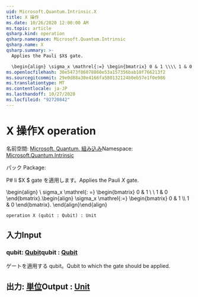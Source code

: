 ```yaml
---
uid: Microsoft.Quantum.Intrinsic.X
title: X 操作
ms.date: 10/26/2020 12:00:00 AM
ms.topic: article
qsharp.kind: operation
qsharp.namespace: Microsoft.Quantum.Intrinsic
qsharp.name: X
qsharp.summary: >-
  Applies the Pauli $X$ gate.

  \begin{align} \sigma_x \mathrel{:=} \begin{bmatrix} 0 & 1 \\\\ 1 & 0 \end{bmatrix}. \end{align}
ms.openlocfilehash: 30e5473f86078860e53a157356bab10f766213f2
ms.sourcegitcommit: 29e0d88a30e4166fa580132124b0eb57e1f0e986
ms.translationtype: MT
ms.contentlocale: ja-JP
ms.lasthandoff: 10/27/2020
ms.locfileid: "92720842"
---
```

# <a name="x-operation"></a><span data-ttu-id="ca8f6-102">X 操作</span><span class="sxs-lookup"><span data-stu-id="ca8f6-102">X operation</span></span>

<span data-ttu-id="ca8f6-103">名前空間: [Microsoft. Quantum. 組み込み](xref:Microsoft.Quantum.Intrinsic)</span><span class="sxs-lookup"><span data-stu-id="ca8f6-103">Namespace: [Microsoft.Quantum.Intrinsic](xref:Microsoft.Quantum.Intrinsic)</span></span>

<span data-ttu-id="ca8f6-104">パック [](https://nuget.org/packages/)</span><span class="sxs-lookup"><span data-stu-id="ca8f6-104">Package: [](https://nuget.org/packages/)</span></span>


<span data-ttu-id="ca8f6-105">P# li $X $ gate を適用します。</span><span class="sxs-lookup"><span data-stu-id="ca8f6-105">Applies the Pauli $X$ gate.</span></span>

<span data-ttu-id="ca8f6-106">\begin{align} \ sigma_x \mathrel{: =} \begin{bmatrix} 0 & 1 \\ \\ 1 & 0 \end{bmatrix}.</span><span class="sxs-lookup"><span data-stu-id="ca8f6-106">\begin{align} \sigma_x \mathrel{:=} \begin{bmatrix} 0 & 1 \\\\ 1 & 0 \end{bmatrix}.</span></span>
<span data-ttu-id="ca8f6-107">\end{align}</span><span class="sxs-lookup"><span data-stu-id="ca8f6-107">\end{align}</span></span>

```qsharp
operation X (qubit : Qubit) : Unit
```


## <a name="input"></a><span data-ttu-id="ca8f6-108">入力</span><span class="sxs-lookup"><span data-stu-id="ca8f6-108">Input</span></span>

### <a name="qubit--qubit"></a><span data-ttu-id="ca8f6-109">qubit: [Qubit](xref:microsoft.quantum.lang-ref.qubit)</span><span class="sxs-lookup"><span data-stu-id="ca8f6-109">qubit : [Qubit](xref:microsoft.quantum.lang-ref.qubit)</span></span>

<span data-ttu-id="ca8f6-110">ゲートを適用する qubit。</span><span class="sxs-lookup"><span data-stu-id="ca8f6-110">Qubit to which the gate should be applied.</span></span>



## <a name="output--unit"></a><span data-ttu-id="ca8f6-111">出力: [単位](xref:microsoft.quantum.lang-ref.unit)</span><span class="sxs-lookup"><span data-stu-id="ca8f6-111">Output : [Unit](xref:microsoft.quantum.lang-ref.unit)</span></span>

